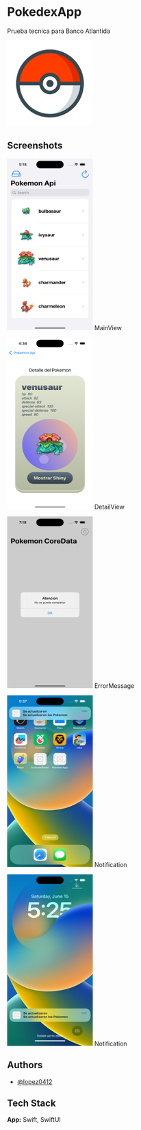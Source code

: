 
# PokedexApp

Prueba tecnica para Banco Atlantida


<img src="PokedexApp/Assets.xcassets/AppIcon.appiconset/pokeball_PNG24-1024x1024.png" width="200" height="200"/>

## Screenshots

<img src="PokedexApp/Assets.xcassets/SreenShots/Main.imageset/Main.png" width="200" height="400"/> MainView

<img src="PokedexApp/Assets.xcassets/SreenShots/Card.imageset/Card.png" width="200" height="400"/> DetailView

<img src="PokedexApp/Assets.xcassets/SreenShots/ErrorMessage.imageset/ErrorMessage.png" width="200" height="400"/> ErrorMessage

<img src="PokedexApp/Assets.xcassets/SreenShots/Notification1.imageset/Notification1.png" width="200" height="400"/> Notification

<img src="PokedexApp/Assets.xcassets/SreenShots/Notification2.imageset/Notification2.png" width="200" height="400"/> Notification

## Authors

- [@lopez0412](https://www.github.com/lopez0412)


## Tech Stack

**App:** Swift, SwiftUI


